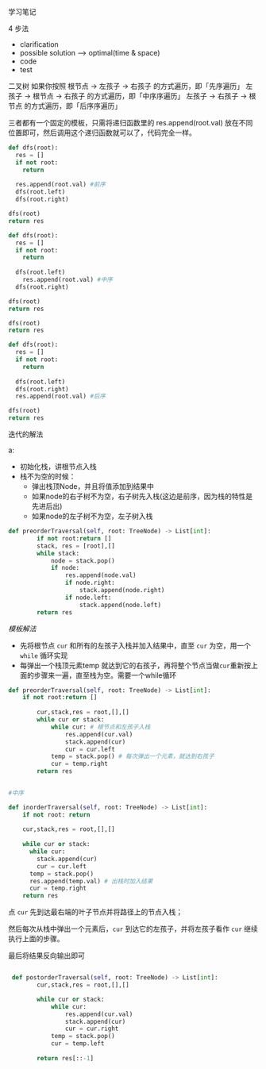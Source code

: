 学习笔记

4 步法
* clarification
* possible solution --> optimal(time & space)
* code
* test


二叉树
如果你按照 根节点 -> 左孩子 -> 右孩子 的方式遍历，即「先序遍历」
左孩子 -> 根节点 -> 右孩子 的方式遍历，即「中序序遍历」
左孩子 -> 右孩子 -> 根节点 的方式遍历，即「后序序遍历」

三者都有一个固定的模板，只需将递归函数里的 res.append(root.val) 放在不同位置即可，然后调用这个递归函数就可以了，代码完全一样。

```python
def dfs(root):
  res = []
  if not root:
    return
  
  res.append(root.val) #前序
  dfs(root.left)
  dfs(root.right)

dfs(root)
return res

def dfs(root):
  res = []
  if not root:
    return
  
  dfs(root.left)
	res.append(root.val) #中序
  dfs(root.right)

dfs(root)
return res

dfs(root)
return res

def dfs(root):
  res = []
  if not root:
    return
  
  dfs(root.left)
  dfs(root.right)
  res.append(root.val) #后序

dfs(root)
return res
```

迭代的解法

a:

* 初始化栈，讲根节点入栈
* 栈不为空的时候：
  * 弹出栈顶Node，并且将值添加到结果中
  * 如果node的右子树不为空，右子树先入栈(这边是前序，因为栈的特性是先进后出)
  * 如果node的左子树不为空，左子树入栈 

```python
def preorderTraversal(self, root: TreeNode) -> List[int]:
        if not root:return []
        stack, res = [root],[]
        while stack:
            node = stack.pop()
            if node:
                res.append(node.val)
                if node.right:
                    stack.append(node.right)
                if node.left:
                    stack.append(node.left)
        return res
```

*模板解法*

* 先将根节点 `cur` 和所有的左孩子入栈并加入结果中，直至 `cur` 为空，用一个 `while` 循环实现
* 每弹出一个栈顶元素temp 就达到它的右孩子，再将整个节点当做`cur`重新按上面的步骤来一遍，直至栈为空。需要一个while循环

```python
def preorderTraversal(self, root: TreeNode) -> List[int]:
  	if not root:return []
        
        cur,stack,res = root,[],[]
        while cur or stack:
            while cur: # 根节点和左孩子入栈
                res.append(cur.val)
                stack.append(cur)
                cur = cur.left
            temp = stack.pop() # 每次弹出一个元素，就达到右孩子
            cur = temp.right
        return res
      
```

```python
#中序

def inorderTraversal(self, root: TreeNode) -> List[int]:
  	if not root: return
    
    cur,stack,res = root,[],[]
    
    while cur or stack:
      while cur: 
        stack.append(cur)
        cur = cur.left
      temp = stack.pop()
      res.append(temp.val) # 出栈时加入结果
      cur = temp.right
    return res
```
点 `cur` 先到达最右端的叶子节点并将路径上的节点入栈；

然后每次从栈中弹出一个元素后，`cur` 到达它的左孩子，并将左孩子看作 `cur` 继续执行上面的步骤。

最后将结果反向输出即可

```python

 def postorderTraversal(self, root: TreeNode) -> List[int]:
        cur,stack,res = root,[],[]

        while cur or stack:
            while cur:
                res.append(cur.val)
                stack.append(cur)
                cur = cur.right
            temp = stack.pop()
            cur = temp.left
        
        return res[::-1] 
```





